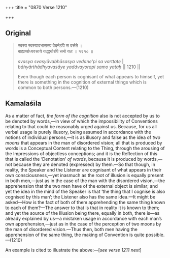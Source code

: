 +++
title = "0870 Verse 1210"

+++
## Original 
>
> स्वस्य स्वस्यावभासस्य वेदनेऽपि स वर्त्तते ।  
> बाह्यार्थाध्यवसाये यद्द्वयोरपि समो यतः ॥ १२१० ॥ 
>
> *svasya svasyāvabhāsasya vedane'pi sa varttate* \|  
> *bāhyārthādhyavasāye yaddvayorapi samo yataḥ* \|\| 1210 \|\| 
>
> Even though each person is cognisant of what appears to himself, yet there is something in the cognition of external things which is common to both persons.—(1210)



## Kamalaśīla

As a matter of fact, *the form of the cognition* also is not accepted by us to be denoted by words,—in view of which the impossibility of Conventions relating to that could be reasonably urged against us. Because, for us all verbal usage is purely illusory, being assumed in accordance with the notions of individual persons,—it is as illusory and false as the idea of *two* *moons* that appears in the man of disordered vision; all that is produced by words is a Conceptual Content relating to the Thing, through the arousing of the Impressions of objectless conceptions; and it is the Reflection of this that is called the ‘Denotation’ *of words*, because it is produced by words,—not because they are denoted (expressed) by them.—So that though, in reality, the Speaker and the Listener are cognisant of what appears in their own consciousness,—yet inasmuch as the root of illusion is equally present in both men,—just as in the case of the man with the disordered vision,—the apprehension that the two men have of the external object is similar; and yet the idea in the mind of the Speaker is that ‘the thing that I cognise is also cognised by this man’; the Listener also has the same idea.—It might be asked—How is the fact of both of them apprehending the same thing known to each of them?—The answer to that is that in reality it is known to them; and yet the source of the Illusion being there, equally in both, there is—as already explained by us—a mistaken usage in accordance with each man’s own apprehension,—just as in the case of the perception of two moons by the man of disordered vision.—Thus then, both men having the apprehension of the same thing, the making of Convention is quite possible.—(1210)

An example is cited to illustrate the above:—[*see verse 1211 next*]



